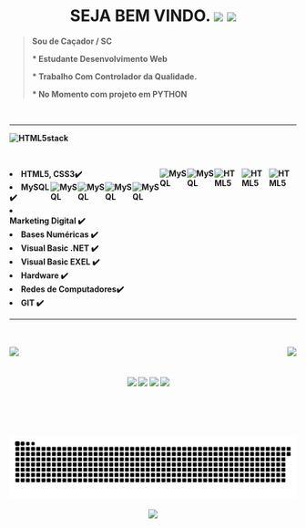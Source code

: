 <div>
  <h1 ALIGN="center" SOU RUDI COMERLATO <p> SEJA BEM VINDO.
    <img src="https://img.icons8.com/fluency/48/000000/party-baloons.png"/>
    <img src="https://img.icons8.com/color/50/000000/code-fork--v1.png"/>
     </h1>
    
   <div>

 ><strong>Sou de Caçador / SC<p> * Estudante Desenvolvimento Web <p>* Trabalho Com Controlador da Qualidade. <p>* No Momento com projeto em PYTHON </div>

  <p><br> <hr/>  

<img align="leth" alt="HTML5" height="44" width="44" src="https://img.icons8.com/external-becris-flat-becris/64/000000/external-data-collection-data-science-becris-flat-becris.png"/>stack<p><p>

 <p><br>          

<li>HTML5, CSS3✔️ <img align="right" alt="HTML5" height="48" width="48" src="https://img.icons8.com/color/48/000000/video-card.png"/><img align="right" alt="HTML5" height="48" width="48"  src="https://img.icons8.com/color/48/000000/broadcasting.png"/><img align="right" alt="HTML5" height="48" width="48"  src="https://img.icons8.com/color/48/000000/git.png"/> 



<img align="right" alt="MySQL" height="48" width="48" src="https://img.icons8.com/fluency/48/000000/visual-studio-code-insides.png"/>
<img align="right" alt="MySQL" height="48" width="48" src="https://img.icons8.com/fluency/144/000000/visual-studio.png"/></li>


  <img align="right" alt="MySQL" height="48" width="48" src="https://img.icons8.com/color/48/000000/base-64.png"/>             
   <img align="right" alt="MySQL" height="48" width="48" src="https://img.icons8.com/external-flaticons-lineal-color-flat-icons/64/000000/external-stock-exchange-app-accounting-flaticons-lineal-color-flat-icons.png"/>    
<img align="right" alt="MySQL" height="48" width="48" src="https://img.icons8.com/fluency/240/000000/mysql-logo.png"/>
<img align="right" alt="MySQL" height="48" width="48" src= "https://img.icons8.com/color/144/000000/html-5--v1.png"valign="left"/>

<li> MySQL               ✔️
<li>Marketing Digital    ✔️ 
<li>Bases Numéricas      ✔️
<li>Visual Basic .NET    ✔️
<li>Visual Basic EXEL    ✔️
<li>Hardware             ✔️
<li>Redes de Computadores✔️
 <li>GIT                 ✔️ 

 <hr/>     
<br><br>
 <div>
  <a href="https://github.com/RUDICOMERLATO">
  <img height="156em" src="https://github-readme-stats.vercel.app/api?username=RUDICOMERLATO&show_icons=true&theme=react&include_all_commits=true&count_private=true"/>
  <img height="156em" align="right" src="https://github-readme-stats.vercel.app/api/top-langs/?username=RUDICOMERLATO&layout=compact&langs_count=12&theme=react"/>
</div>
<div align="center" valign="right"><br>
  
  

 
</div><br>

<div align="center">
  <a href="https://www.youtube.com/" target="_blank"><img src="https://img.shields.io/badge/YouTube-FF0000?style=for-the-badge&logo=youtube&logoColor=white" target="_blank"></a>
  <a href="https://www.instagram.com/rudicomerlato/" target="_blank"><img src="https://img.shields.io/badge/-Instagram-%23E4405F?style=for-the-badge&logo=instagram&logoColor=white" target="_blank"></a>
  <a href="https://www.linkedin.com/in/rudicomerlato/" target="_blank"><img src="https://img.shields.io/badge/-LinkedIn-%230077B5?style=for-the-badge&logo=linkedin&logoColor=white" target="_blank"></a> 
  <a href="mailto:Rudicomerlato@gmail.com"><img src="https://img.shields.io/badge/-Gmail-%23333?style=for-the-badge&logo=gmail&logoColor=white" target="_blank"></a>
</div>

<div align="center">

  ![Snake animation](https://github.com/RUDICOMERLATO/RUDICOMERLATO/blob/main/ANIMA%C3%87%C3%83O.svg)
  
<a href="http://weavesilk.com/" target="_blank"><img align="center" src="https://camo.githubusercontent.com/dcf46f089c552f989ec07a9af8cdb54116fcce1f1bc327d3a652b7b6ff782852/68747470733a2f2f6d656469612e67697068792e636f6d2f6d656469612f3166686a3246573036363156334e62324d652f67697068792e676966" width="50" data-canonical-src="https://media.giphy.com/media/1fhj2FW0661V3Nb2Me/giphy.gif" style="max-width: 100%;">
